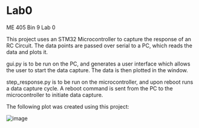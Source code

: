 # Lab0
 ME 405 Bin 9 Lab 0

 This project uses an STM32 Microcontroller to capture the response of an RC Circuit. The data points are passed over serial to a PC, which reads the data and plots it.

 gui.py is to be run on the PC, and generates a user interface which allows the user to start the data capture. The data is then plotted in the window.

 step_response.py is to be run on the microcontroller, and upon reboot runs a data capture cycle. A reboot command is sent from the PC to the microcontroller to initiate data capture.

 The following plot was created using this project:

 ![image](https://github.com/logdotzipp/Lab0/assets/156237159/439a3f35-3388-4528-b686-dc011be484e6)

